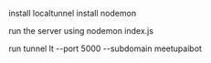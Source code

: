 install localtunnel
install nodemon

run the server using 
	nodemon index.js

run tunnel
	lt --port 5000 --subdomain meetupaibot
